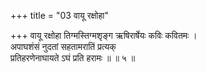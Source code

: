 +++
title = "03 वायू रक्षोहा"

+++
वायू रक्षोहा तिग्मस्तिग्मशृङ्ग ऋषिरार्षेयः कविः कवितमः ।  
अपाघशंसं नुदतां सहतामरातिं प्रत्यक्  
प्रतिहरणेनाघायते ऽघं प्रति हरामः ॥ ॥ ५ ॥